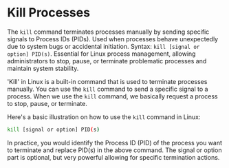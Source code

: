 # Kill Processes

The `kill` command terminates processes manually by sending specific signals to Process IDs (PIDs). Used when processes behave unexpectedly due to system bugs or accidental initiation. Syntax: `kill [signal or option] PID(s)`. Essential for Linux process management, allowing administrators to stop, pause, or terminate problematic processes and maintain system stability.

'Kill' in Linux is a built-in command that is used to terminate processes manually. You can use the `kill` command to send a specific signal to a process. When we use the `kill` command, we basically request a process to stop, pause, or terminate.

Here's a basic illustration on how to use the `kill` command in Linux:

```bash
kill [signal or option] PID(s)
```

In practice, you would identify the Process ID (PID) of the process you want to terminate and replace PID(s) in the above command. The signal or option part is optional, but very powerful allowing for specific termination actions.